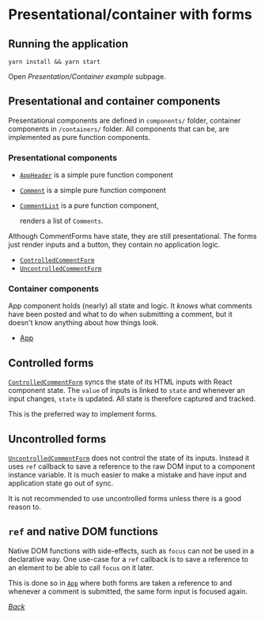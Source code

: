 # Presentational/container with forms

## Running the application

```text
yarn install && yarn start
```

Open _Presentation/Container example_ subpage.

## Presentational and container components

Presentational components are defined in `components/` folder, container components in `/containers/` folder. All components that can be, are implemented as pure function components.

### Presentational components

* [`AppHeader`](https://github.com/urmastalimaa/interactive_frontend_development_2018/tree/cdb4bae60178ff8cb84deb048ae3ba7f93a069f5/lecture_3/src/presentational_container/components/AppHeader.js) is a simple pure function component
* [`Comment`](https://github.com/urmastalimaa/interactive_frontend_development_2018/tree/cdb4bae60178ff8cb84deb048ae3ba7f93a069f5/lecture_3/src/presentational_container/components/Comment.js) is a simple pure function component 
* [`CommentList`](https://github.com/urmastalimaa/interactive_frontend_development_2018/tree/cdb4bae60178ff8cb84deb048ae3ba7f93a069f5/lecture_3/src/presentational_container/components/CommentList.js) is a pure function component,

  renders a list of `Comments`.

Although CommentForms have state, they are still presentational. The forms just render inputs and a button, they contain no application logic.

* [`ControlledCommentForm`](https://github.com/urmastalimaa/interactive_frontend_development_2018/tree/cdb4bae60178ff8cb84deb048ae3ba7f93a069f5/lecture_3/src/presentational_container/components/ControlledCommentForm.js)
* [`UncontrolledCommentForm`](https://github.com/urmastalimaa/interactive_frontend_development_2018/tree/cdb4bae60178ff8cb84deb048ae3ba7f93a069f5/lecture_3/src/presentational_container/components/UncontrolledCommentForm.js)

### Container components

App component holds \(nearly\) all state and logic. It _knows_ what comments have been posted and what to do when submitting a comment, but it doesn't know anything about how things look.

* [App](https://github.com/urmastalimaa/interactive_frontend_development_2018/tree/cdb4bae60178ff8cb84deb048ae3ba7f93a069f5/lecture_3/src/presentational_container/containers/App.js)

## Controlled forms

[`ControlledCommentForm`](https://github.com/urmastalimaa/interactive_frontend_development_2018/tree/cdb4bae60178ff8cb84deb048ae3ba7f93a069f5/lecture_3/src/presentational_container/components/ControlledCommentForm.js) syncs the state of its HTML inputs with React component state. The `value` of inputs is linked to `state` and whenever an input changes, `state` is updated. All state is therefore captured and tracked.

This is the preferred way to implement forms.

## Uncontrolled forms

[`UncontrolledCommentForm`](https://github.com/urmastalimaa/interactive_frontend_development_2018/tree/cdb4bae60178ff8cb84deb048ae3ba7f93a069f5/lecture_3/src/presentational_container/components/UncontrolledCommentForm.js) does not control the state of its inputs. Instead it uses `ref` callback to save a reference to the raw DOM input to a component instance variable. It is much easier to make a mistake and have input and application state go out of sync.

It is not recommended to use uncontrolled forms unless there is a good reason to.

## `ref` and native DOM functions

Native DOM functions with side-effects, such as `focus` can not be used in a declarative way. One use-case for a `ref` callback is to save a reference to an element to be able to call `focus` on it later.

This is done so in [`App`](https://github.com/urmastalimaa/interactive_frontend_development_2018/tree/cdb4bae60178ff8cb84deb048ae3ba7f93a069f5/lecture_3/src/presentational_container/containers/App.js) where both forms are taken a reference to and whenever a comment is submitted, the same form input is focused again.

[_Back_](../../lecture_3-1.md)

